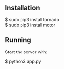 ## Installation

$ sudo pip3 install tornado  
$ sudo pip3 install motor  



## Running

Start the server with:

$ python3 app.py